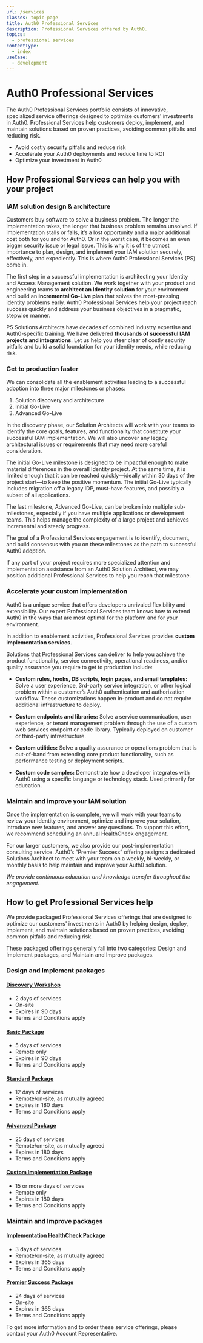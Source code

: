 ```yaml
---
url: /services
classes: topic-page
title: Auth0 Professional Services
description: Professional Services offered by Auth0.
topics:
  - professional services
contentType:
  - index
useCase:
  - development
---
```

<!-- markdownlint-disable MD041 MD002 -->
<div class="topic-page-header">
  <div data-name="example" class="topic-page-badge"></div>
  <h1>Auth0 Professional Services</h1>
  <p>
    The Auth0 Professional Services portfolio consists of innovative, specialized service offerings designed to optimize customers' investments in Auth0. Professional Services help customers deploy, implement, and maintain solutions based on proven practices, avoiding common pitfalls and reducing risk.
<ul>
<li>Avoid costly security pitfalls and reduce risk</li>
<li>Accelerate your Auth0 deployments and reduce time to ROI</li>
<li>Optimize your investment in Auth0</li>
</ul>
  </p>
</div>

## How Professional Services can help you with your project

### IAM solution design & architecture

Customers buy software to solve a business problem. The longer the implementation takes, the longer that business problem remains unsolved. If implementation stalls or fails, it’s a lost opportunity and a major additional cost both for you and for Auth0. Or in the worst case, it becomes an even bigger security issue or legal issue. This is why it is of the utmost importance to plan, design, and implement your IAM solution securely, effectively, and expediently. This is where Auth0 Professional Services (PS) come in. 

The first step in a successful implementation is architecting your Identity and Access Management solution. We work together with your product and engineering teams to **architect an Identity solution** for your environment and build an **incremental Go-Live plan** that solves the most-pressing identity problems early. Auth0 Professional Services help your project reach success quickly and address your business objectives in a pragmatic, stepwise manner. 

PS Solutions Architects have decades of combined industry expertise and Auth0-specific training. We have delivered **thousands of successful IAM projects and integrations**. Let us help you steer clear of costly security pitfalls and build a solid foundation for your identity needs, while reducing risk.

### Get to production faster

We can consolidate all the enablement activities leading to a successful adoption into three major milestones or phases:

1. Solution discovery and architecture 
2. Initial Go-Live 
3. Advanced Go-Live

In the discovery phase, our Solution Architects will work with your teams to identify the core goals, features, and functionality that constitute your successful IAM implementation. We will also uncover any legacy architectural issues or requirements that may need more careful consideration.

The initial Go-Live milestone is designed to be impactful enough to make material differences in the overall Identity project. At the same time, it is limited enough that it can be reached quickly&mdash;ideally within 30 days of the project start&mdash;to keep the positive momentum. The initial Go-Live typically includes migration off a legacy IDP, must-have features, and possibly a subset of all applications.

The last milestone, Advanced Go-Live, can be broken into multiple sub-milestones, especially if you have multiple applications or development teams. This helps manage the complexity of a large project and achieves incremental and steady progress. 

The goal of a Professional Services engagement is to identify, document, and build consensus with you on these milestones as the path to successful Auth0 adoption. 

If any part of your project requires more specialized attention and implementation assistance from an Auth0 Solution Architect, we may position additional Professional Services to help you reach that milestone.

### Accelerate your custom implementation

Auth0 is a unique service that offers developers unrivaled flexibility and extensibility. Our expert Professional Services team knows how to extend Auth0 in the ways that are most optimal for the platform and for your environment.

In addition to enablement activities, Professional Services provides **custom implementation services**.

Solutions that Professional Services can deliver to help you achieve the product functionality, service connectivity, operational readiness, and/or quality assurance you require to get to production include: 

* **Custom rules, hooks, DB scripts, login pages, and email templates:** Solve a user experience, 3rd-party service integration, or other logical problem within a customer’s Auth0 authentication and authorization workflow. These customizations happen in-product and do not require additional infrastructure to deploy.

* **Custom endpoints and libraries:** Solve a service communication, user experience, or tenant management problem through the use of a custom web services endpoint or code library. Typically deployed on customer or third-party infrastructure.

* **Custom utilities:** Solve a quality assurance or operations problem that is out-of-band from extending core product functionality, such as performance testing or deployment scripts.

* **Custom code samples:** Demonstrate how a developer integrates with Auth0 using a specific language or technology stack. Used primarily for education.

### Maintain and improve your IAM solution

Once the implementation is complete, we will work with your teams to review your Identity environment, optimize and improve your solution, introduce new features, and answer any questions. To support this effort, we recommend scheduling an annual HealthCheck engagement.  

For our larger customers, we also provide our post-implementation consulting service. Auth0’s “Premier Success” offering assigns a dedicated Solutions Architect to meet with your team on a weekly, bi-weekly, or monthly basis to help maintain and improve your Auth0 solution. 
 
_We provide continuous education and knowledge transfer throughout the engagement._

## How to get Professional Services help

We provide packaged Professional Services offerings that are designed to optimize our customers' investments in Auth0 by helping design, deploy, implement, and maintain solutions based on proven practices, avoiding common pitfalls and reducing risk.

These packaged offerings generally fall into two categories: Design and Implement packages, and Maintain and Improve packages. 

### Design and Implement packages

#### [Discovery Workshop](/media/articles/services/Auth0-Services-Discovery-Workshop.pdf)
* 2 days of services
* On-site
* Expires in 90 days
* Terms and Conditions apply

#### [Basic Package](/media/articles/services/Auth0-Services-Basic.pdf)
* 5 days of services
* Remote only
* Expires in 90 days
* Terms and Conditions apply

#### [Standard Package](/media/articles/services/Auth0-Services-Standard.pdf)
* 12 days of services
* Remote/on-site, as mutually agreed
* Expires in 180 days
* Terms and Conditions apply

#### [Advanced Package](/media/articles/services/Auth0-Services-Advanced.pdf)
* 25 days of services
* Remote/on-site, as mutually agreed
* Expires in 180 days
* Terms and Conditions apply

#### [Custom Implementation Package](/media/articles/services/Auth0-Services-Custom-Implementation.pdf)
* 15 or more days of services
* Remote only
* Expires in 180 days
* Terms and Conditions apply

### Maintain and Improve packages

#### [Implementation HealthCheck Package](/media/articles/services/Auth0-Services-HealthCheck.pdf)
 * 3 days of services
 * Remote/on-site, as mutually agreed
 * Expires in 365 days
 * Terms and Conditions apply

#### [Premier Success Package](/media/articles/services/Auth0-Services-Premier-Success.pdf)
* 24 days of services
* On-site
* Expires in 365 days
* Terms and Conditions apply

To get more information and to order these service offerings, please contact your Auth0 Account Representative.
